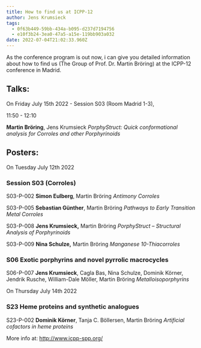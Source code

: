 ```yaml
---
title: How to find us at ICPP-12
author: Jens Krumsieck
tags:
  - 0f63b449-59bb-434a-b095-d237d7194756
  - e10f3b24-3ea0-47a5-a15e-119bb903a032
date: 2022-07-04T21:02:33.960Z
---
```

As the conference program is out now, i can give you detailed information about how to find us (The Group of Prof. Dr. Martin Bröring) at the ICPP-12 conference in Madrid.

## **Talks:**

On Friday July 15th 2022 - Session S03 (Room Madrid 1-3),

11:50 - 12:10

**Martin Bröring**, Jens Krumsieck *PorphyStruct: Quick conformational analysis for Corroles and other Porphyrinoids*

## Posters:

On Tuesday July 12th 2022 

### Session S03 (Corroles)

S03-P-002 **Simon Eulberg**, Martin Bröring *Antimony Corroles*

S03-P-005 **Sebastian Günther**, Martin Bröring *Pathways to Early Transition Metal Corroles*

S03-P-008 **Jens Krumsieck,** Martin Bröring *PorphyStruct – Structural Analysis of Porphyrinoids*

S03-P-009 **Nina Schulze,** Martin Bröring *Manganese 10-Thiacorroles*

### S06 Exotic porphyrins and novel pyrrolic macrocycles

S06-P-007 **Jens Krumsieck**, Cagla Bas, Nina Schulze, Dominik Körner, Jendrik Rusche, William-Dale Möller, Martin Bröring *Metalloisoporphyrins*

On Thursday July 14th 2022 

### S23 Heme proteins and synthetic analogues

S23-P-002 **Dominik Körner**, Tanja C. Böllersen, Martin Bröring *Artificial cofactors in heme proteins*



More info at: <http://www.icpp-spp.org/>